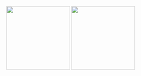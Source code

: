 <a href="https://github.com/tocoteron">
  <img align="left" height="170px" src="https://github-readme-stats.vercel.app/api?username=kazu-2020&count_private=true&show_icons=true&theme=omni" />
</a>
<a href="https://github.com/tocoteron">
  <img align="left" height="170px" src="https://github-readme-stats.vercel.app/api/top-langs/?username=kazu-2020&layout=compact&theme=omni" />
</a>
